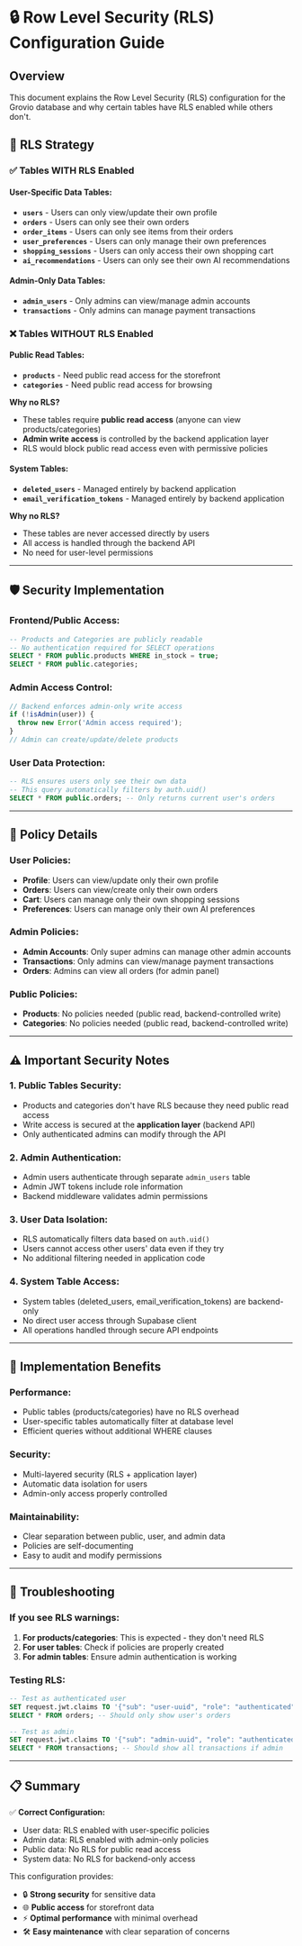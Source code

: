 # 🔒 Row Level Security (RLS) Configuration Guide

## Overview

This document explains the Row Level Security (RLS) configuration for the Grovio database and why certain tables have RLS enabled while others don't.

## 🎯 RLS Strategy

### ✅ **Tables WITH RLS Enabled**

#### **User-Specific Data Tables:**
- **`users`** - Users can only view/update their own profile
- **`orders`** - Users can only see their own orders
- **`order_items`** - Users can only see items from their orders
- **`user_preferences`** - Users can only manage their own preferences
- **`shopping_sessions`** - Users can only access their own shopping cart
- **`ai_recommendations`** - Users can only see their own AI recommendations

#### **Admin-Only Data Tables:**
- **`admin_users`** - Only admins can view/manage admin accounts
- **`transactions`** - Only admins can manage payment transactions

### ❌ **Tables WITHOUT RLS Enabled**

#### **Public Read Tables:**
- **`products`** - Need public read access for the storefront
- **`categories`** - Need public read access for browsing

**Why no RLS?** 
- These tables require **public read access** (anyone can view products/categories)
- **Admin write access** is controlled by the backend application layer
- RLS would block public read access even with permissive policies

#### **System Tables:**
- **`deleted_users`** - Managed entirely by backend application
- **`email_verification_tokens`** - Managed entirely by backend application

**Why no RLS?**
- These tables are never accessed directly by users
- All access is handled through the backend API
- No need for user-level permissions

---

## 🛡️ Security Implementation

### **Frontend/Public Access:**
```sql
-- Products and Categories are publicly readable
-- No authentication required for SELECT operations
SELECT * FROM public.products WHERE in_stock = true;
SELECT * FROM public.categories;
```

### **Admin Access Control:**
```javascript
// Backend enforces admin-only write access
if (!isAdmin(user)) {
  throw new Error('Admin access required');
}
// Admin can create/update/delete products
```

### **User Data Protection:**
```sql
-- RLS ensures users only see their own data
-- This query automatically filters by auth.uid()
SELECT * FROM public.orders; -- Only returns current user's orders
```

---

## 🔑 Policy Details

### **User Policies:**
- **Profile**: Users can view/update only their own profile
- **Orders**: Users can view/create only their own orders
- **Cart**: Users can manage only their own shopping sessions
- **Preferences**: Users can manage only their own AI preferences

### **Admin Policies:**
- **Admin Accounts**: Only super admins can manage other admin accounts
- **Transactions**: Only admins can view/manage payment transactions
- **Orders**: Admins can view all orders (for admin panel)

### **Public Policies:**
- **Products**: No policies needed (public read, backend-controlled write)
- **Categories**: No policies needed (public read, backend-controlled write)

---

## ⚠️ Important Security Notes

### **1. Public Tables Security:**
- Products and categories don't have RLS because they need public read access
- Write access is secured at the **application layer** (backend API)
- Only authenticated admins can modify through the API

### **2. Admin Authentication:**
- Admin users authenticate through separate `admin_users` table
- Admin JWT tokens include role information
- Backend middleware validates admin permissions

### **3. User Data Isolation:**
- RLS automatically filters data based on `auth.uid()`
- Users cannot access other users' data even if they try
- No additional filtering needed in application code

### **4. System Table Access:**
- System tables (deleted_users, email_verification_tokens) are backend-only
- No direct user access through Supabase client
- All operations handled through secure API endpoints

---

## 🚀 Implementation Benefits

### **Performance:**
- Public tables (products/categories) have no RLS overhead
- User-specific tables automatically filter at database level
- Efficient queries without additional WHERE clauses

### **Security:**
- Multi-layered security (RLS + application layer)
- Automatic data isolation for users
- Admin-only access properly controlled

### **Maintainability:**
- Clear separation between public, user, and admin data
- Policies are self-documenting
- Easy to audit and modify permissions

---

## 🔧 Troubleshooting

### **If you see RLS warnings:**
1. **For products/categories**: This is expected - they don't need RLS
2. **For user tables**: Check if policies are properly created
3. **For admin tables**: Ensure admin authentication is working

### **Testing RLS:**
```sql
-- Test as authenticated user
SET request.jwt.claims TO '{"sub": "user-uuid", "role": "authenticated"}';
SELECT * FROM orders; -- Should only show user's orders

-- Test as admin
SET request.jwt.claims TO '{"sub": "admin-uuid", "role": "authenticated"}';
SELECT * FROM transactions; -- Should show all transactions if admin
```

---

## 📋 Summary

✅ **Correct Configuration:**
- User data: RLS enabled with user-specific policies
- Admin data: RLS enabled with admin-only policies  
- Public data: No RLS for public read access
- System data: No RLS for backend-only access

This configuration provides:
- 🔒 **Strong security** for sensitive data
- 🌐 **Public access** for storefront data
- ⚡ **Optimal performance** with minimal overhead
- 🛠️ **Easy maintenance** with clear separation of concerns
